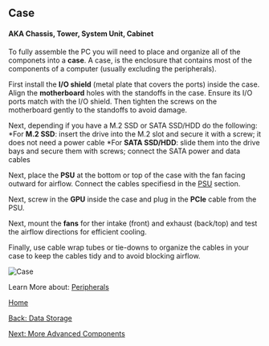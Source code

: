 ## Case
#### AKA Chassis, Tower, System Unit, Cabinet
To fully assemble the PC you will need to place and organize all of the componets into a **case**. A case, is the enclosure that contains most of the components of a computer (usually excluding the peripherals).

First install the **I/O shield** (metal plate that covers the ports) inside the case. Align the **motherboard** holes with the standoffs in the case. Ensure its I/O ports match with the I/O shield. Then tighten the screws on the motherboard gently to the standoffs to avoid damage.

Next, depending if you have a M.2  SSD or SATA SSD/HDD do the following: 
*For **M.2 SSD**: insert the drive into the M.2 slot and secure it with a screw; it does not need a power cable
*For **SATA SSD/HDD**: slide them into the drive bays and secure them with screws; connect the SATA power and data cables

Next, place the **PSU** at the bottom or top of the case with the fan facing outward for airflow. Connect the cables specifiesd in the [PSU](PSU.md) section.

Next, screw in the **GPU** inside the case and plug in the **PCIe** cable from the PSU.

Next, mount the **fans** for ther intake (front) and exhaust (back/top) and test the airflow directions for efficient cooling.

Finally, use cable wrap tubes or tie-downs to organize the cables in your case to keep the cables tidy and to avoid blocking airflow.

![Case](https://i.ebayimg.com/images/g/yFsAAOSwmD5nNLew/s-l1600.webp)

Learn More about: [Peripherals](Peripherals.md)

[Home](README.md)

[Back: Data Storage](Storage.md)

[Next: More Advanced Components](More-Advanced-Components.md)
